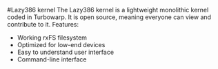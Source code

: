 #Lazy386 kernel
The Lazy386 kernel is a lightweight monolithic kernel coded in Turbowarp. It is open source, meaning everyone can view and contribute to it.
Features:
 - Working rxFS filesystem
 - Optimized for low-end devices
 - Easy to understand user interface
 - Command-line interface
